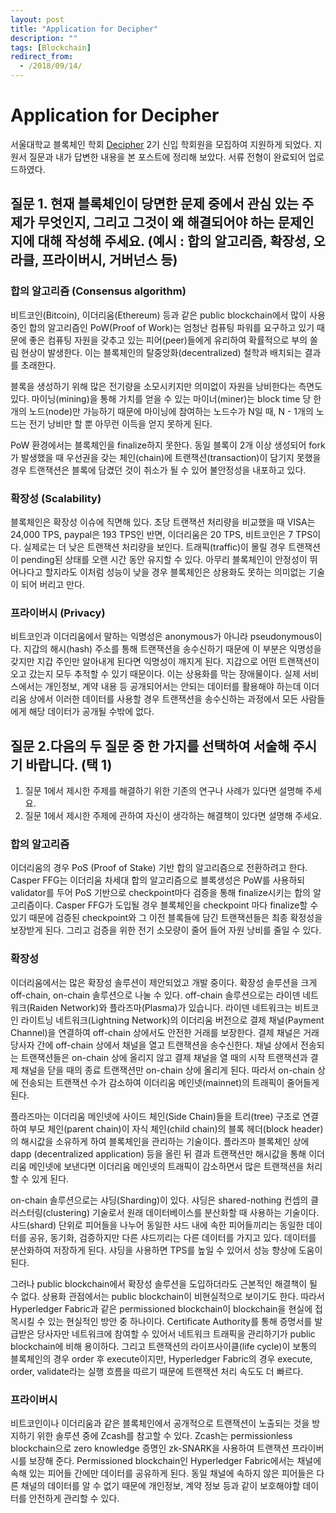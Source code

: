 ```yaml
---
layout: post
title: "Application for Decipher"
description: ""
tags: [Blockchain]
redirect_from:
  - /2018/09/14/
---
```


# Application for Decipher

서울대학교 블록체인 학회 [Decipher](https://medium.com/decipher-media) 2기 신입 학회원을 모집하여 지원하게 되었다. 지원서 질문과 내가 답변한 내용을 본 포스트에 정리해 보았다. 서류 전형이 완료되어 업로드하였다.

## 질문 1. 현재 블록체인이 당면한 문제 중에서 관심 있는 주제가 무엇인지, 그리고 그것이 왜 해결되어야 하는 문제인지에 대해 작성해 주세요. (예시 : 합의 알고리즘, 확장성, 오라클, 프라이버시, 거버넌스 등)

### 합의 알고리즘 (Consensus algorithm)

비트코인(Bitcoin), 이더리움(Ethereum) 등과 같은 public blockchain에서 많이 사용 중인 합의 알고리즘인 PoW(Proof of Work)는 엄청난 컴퓨팅 파워를 요구하고 있기 때문에 좋은 컴퓨팅 자원을 갖추고 있는 피어(peer)들에게 유리하여 확률적으로 부의 쏠림 현상이 발생한다. 이는 블록체인의 탈중앙화(decentralized) 철학과 배치되는 결과를 초래한다.

블록을 생성하기 위해 많은 전기량을 소모시키지만 의미없이 자원을 낭비한다는 측면도 있다. 마이닝(mining)을 통해 가치를 얻을 수 있는 마이너(miner)는 block time 당 한 개의 노드(node)만 가능하기 때문에 마이닝에 참여하는 노드수가 N일 때, N - 1개의 노드는 전기 낭비만 할 뿐 아무런 이득을 얻지 못하게 된다.

PoW 환경에서는 블록체인을 finalize하지 못한다. 동일 블록이 2개 이상 생성되어 fork가 발생했을 때 우선권을 갖는 체인(chain)에 트랜잭션(transaction)이 담기지 못했을 경우 트랜잭션은 블록에 담겼던 것이 취소가 될 수 있어 불안정성을 내포하고 있다.

### 확장성 (Scalability)

블록체인은 확장성 이슈에 직면해 있다. 초당 트랜잭션 처리량을 비교했을 때 VISA는 24,000 TPS, paypal은 193 TPS인 반면, 이더리움은 20 TPS, 비트코인은 7 TPS이다. 실제로는 더 낮은 트랜잭션 처리량을 보인다. 트래픽(traffic)이 몰릴 경우 트랜잭션이 pending된 상태를 오랜 시간 동안 유지할 수 있다. 아무리 블록체인이 안정성이 뛰어나다고 할지라도 이처럼 성능이 낮을 경우 블록체인은 상용화도 못하는 의미없는 기술이 되어 버리고 만다.

### 프라이버시 (Privacy)

비트코인과 이더리움에서 말하는 익명성은 anonymous가 아니라 pseudonymous이다. 지갑의 해시(hash) 주소를 통해 트랜잭션을 송수신하기 때문에 이 부분은 익명성을 갖지만 지갑 주인만 알아내게 된다면 익명성이 깨지게 된다. 지갑으로 어떤 트랜잭션이 오고 갔는지 모두 추적할 수 있기 때문이다. 이는 상용화를 막는 장애물이다. 실제 서비스에서는 개인정보, 계약 내용 등 공개되어서는 안되는 데이터를 활용해야 하는데 이더리움 상에서 이러한 데이터를 사용할 경우 트랜잭션을 송수신하는 과정에서 모든 사람들에게 해당 데이터가 공개될 수밖에 없다.

## 질문 2.다음의 두 질문 중 한 가지를 선택하여 서술해 주시기 바랍니다. (택 1)

1. 질문 1에서 제시한 주제를 해결하기 위한 기존의 연구나 사례가 있다면 설명해 주세요.
2. 질문 1에서 제시한 주제에 관하여 자신이 생각하는 해결책이 있다면 설명해 주세요.

### 합의 알고리즘

이더리움의 경우 PoS (Proof of Stake) 기반 합의 알고리즘으로 전환하려고 한다. Casper FFG는 이더리움 차세대 합의 알고리즘으로 블록생성은 PoW를 사용하되 validator를 두어 PoS 기반으로 checkpoint마다 검증을 통해 finalize시키는 합의 알고리즘이다. Casper FFG가 도입될 경우 블록체인을 checkpoint 마다 finalize할 수 있기 때문에 검증된 checkpoint와 그 이전 블록들에 담긴 트랜잭션들은 최종 확정성을 보장받게 된다. 그리고 검증을 위한 전기 소모량이 줄어 들어 자원 낭비를 줄일 수 있다.

### 확장성

이더리움에서는 많은 확장성 솔루션이 제안되었고 개발 중이다. 확장성 솔루션을 크게 off-chain, on-chain 솔루션으로 나눌 수 있다. off-chain 솔루션으로는 라이덴 네트워크(Raiden Network)와 플라즈마(Plasma)가 있습니다. 라이덴 네트워크는 비트코인 라이트닝 네트워크(Lightning Network)의 이더리움 버전으로 결제 채널(Payment Channel)을 연결하여 off-chain 상에서도 안전한 거래를 보장한다. 결제 채널은 거래 당사자 간에 off-chain 상에서 채널을 열고 트랜잭션을 송수신한다. 채널 상에서 전송되는 트랜잭션들은 on-chain 상에 올리지 않고 결제 채널을 열 때의 시작 트랜잭션과 결제 채널을 닫을 때의 종료 트랜잭션만 on-chain 상에 올리게 된다. 따라서 on-chain 상에 전송되는 트랜잭션 수가 감소하여 이더리움 메인넷(mainnet)의 트래픽이 줄어들게 된다.

플라즈마는 이더리움 메인넷에 사이드 체인(Side Chain)들을 트리(tree) 구조로 연결하여 부모 체인(parent chain)이 자식 체인(child chain)의 블록 헤더(block header)의 해시값을 소유하게 하여 블록체인을 관리하는 기술이다. 플라즈마 블록체인 상에 dapp (decentralized application) 등을 올린 뒤 결과 트랜잭션만 해시값을 통해 이더리움 메인넷에 보낸다면 이더리움 메인넷의 트래픽이 감소하면서 많은 트랜잭션을 처리할 수 있게 된다.

on-chain 솔루션으로는 샤딩(Sharding)이 있다. 샤딩은 shared-nothing 컨셉의 클러스터링(clustering) 기술로서 원래 데이터베이스를 분산화할 때 사용하는 기술이다. 샤드(shard) 단위로 피어들을 나누어 동일한 샤드 내에 속한 피어들끼리는 동일한 데이터를 공유, 동기화, 검증하지만 다른 샤드끼리는 다른 데이터를 가지고 있다. 데이터를 분산화하여 저장하게 된다. 샤딩을 사용하면 TPS를 높일 수 있어서 성능 향상에 도움이 된다.

그러나 public blockchain에서 확장성 솔루션을 도입하더라도 근본적인 해결책이 될 수 없다. 상용화 관점에서는 public blockchain이 비현실적으로 보이기도 한다. 따라서 Hyperledger Fabric과 같은 permissioned blockchain이 blockchain을 현실에 접목시킬 수 있는 현실적인 방안 중 하나이다. Certificate Authority를 통해 증명서를 발급받은 당사자만 네트워크에 참여할 수 있어서 네트워크 트래픽을 관리하기가 public blockchain에 비해 용이하다. 그리고 트랜잭션의 라이프사이클(life cycle)이 보통의 블록체인의 경우 order 후 execute이지만, Hyperledger Fabric의 경우 execute, order, validate라는 실행 흐름을 따르기 때문에 트랜잭션 처리 속도도 더 빠르다.

### 프라이버시

비트코인이나 이더리움과 같은 블록체인에서 공개적으로 트랜잭션이 노출되는 것을 방지하기 위한 솔루션 중에 Zcash를 참고할 수 있다. Zcash는 permissionless blockchain으로 zero knowledge 증명인 zk-SNARK을 사용하여 트랜잭션 프라이버시를 보장해 준다. Permissioned blockchain인 Hyperledger Fabric에서는 채널에 속해 있는 피어들 간에만 데이터를 공유하게 된다. 동일 채널에 속하지 않은 피어들은 다른 채널의 데이터를 알 수 없기 때문에 개인정보, 계약 정보 등과 같이 보호해야할 데이터를 안전하게 관리할 수 있다.
